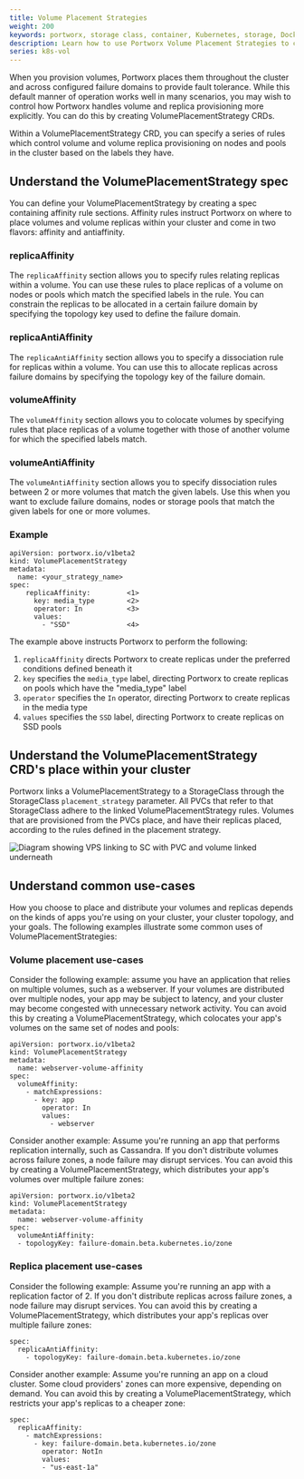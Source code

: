 ```yaml
---
title: Volume Placement Strategies
weight: 200
keywords: portworx, storage class, container, Kubernetes, storage, Docker, k8s, flexvol, pv, persistent disk,StatefulSets, volume placement
description: Learn how to use Portworx Volume Placement Strategies to control how volumes are placed across your cluster
series: k8s-vol
---
```

When you provision volumes, Portworx places them throughout the cluster and across configured failure domains to provide fault tolerance. While this default manner of operation works well in many scenarios, you may wish to control how Portworx handles volume and replica provisioning more explicitly. You can do this by creating VolumePlacementStrategy CRDs.

Within a VolumePlacementStrategy CRD, you can specify a series of rules which control volume and volume replica provisioning on nodes and pools in the cluster based on the labels they have.

<!--
how the volume replicas are allocated with respect to other volumes in the cluster
how the replicas are allocated with respect to each other.
-->

## Understand the VolumePlacementStrategy spec

You can define your VolumePlacementStrategy by creating a spec containing affinity rule sections. Affinity rules instruct Portworx on where to place volumes and volume replicas within your cluster and come in two flavors: affinity and antiaffinity.

### replicaAffinity

The `replicaAffinity` section allows you to specify rules relating replicas within a volume. You can use these rules to place replicas of a volume on nodes or pools which match the specified labels in the rule. You can constrain the replicas to be allocated in a certain failure domain by specifying the topology key used to define the failure domain.

### replicaAntiAffinity

The `replicaAntiAffinity` section allows you to specify a dissociation rule for replicas within a volume. You can use this to allocate replicas across failure domains by specifying the topology key of the failure domain.

### volumeAffinity

The `volumeAffinity` section allows you to colocate volumes by specifying rules that place replicas of a volume together with those of another volume for which the specified labels match.

### volumeAntiAffinity

The `volumeAntiAffinity` section allows you to specify dissociation rules between 2 or more volumes that match the given labels. Use this when you want to exclude failure domains, nodes or storage pools that match the given labels for one or more volumes.

<!--
For more information on specific rules, see the following sections of the CRD reference guide:

* [replicaAffinity](/portworx-install-with-kubernetes/storage-operations/create-pvcs/volume-placementp-strategies/crd-reference#replicaaffinity)
* [replicaAntiAffinity](/portworx-install-with-kubernetes/storage-operations/create-pvcs/volume-placementp-strategies/crd-reference#replicaantiaffinity)
* [volumeAffinity](/portworx-install-with-kubernetes/storage-operations/create-pvcs/volume-placementp-strategies/crd-reference#volumeaffinity)
* [volumeAntiAffinity](/portworx-install-with-kubernetes/storage-operations/create-pvcs/volume-placementp-strategies/crd-reference#volumeantiaffinity)
-->

### Example

```text
apiVersion: portworx.io/v1beta2
kind: VolumePlacementStrategy
metadata:
  name: <your_strategy_name>
spec:
    replicaAffinity:         <1>
      key: media_type        <2>
      operator: In           <3>
      values:
        - "SSD"              <4>
```

The example above instructs Portworx to perform the following:

1. `replicaAffinity` directs Portworx to create replicas under the preferred conditions defined beneath it
2. `key` specifies the `media_type` label, directing Portworx to create replicas on pools which have the "media_type" label
3. `operator` specifies the `In` operator, directing Portworx to create replicas in the media type
4. `values` specifies the `SSD` label, directing Portworx to create replicas on SSD pools

## Understand the VolumePlacementStrategy CRD's place within your cluster

Portworx links a VolumePlacementStrategy to a StorageClass through the StorageClass `placement_strategy` parameter. All PVCs that refer to that StorageClass adhere to the linked VolumePlacementStrategy rules. Volumes that are provisioned from the PVCs place, and have their replicas placed, according to the rules defined in the placement strategy.

![Diagram showing VPS linking to SC with PVC and volume linked underneath](/img/volumePlacementStrat.png)

## Understand common use-cases

How you choose to place and distribute your volumes and replicas depends on the kinds of apps you're using on your cluster, your cluster topology, and your goals. The following examples illustrate some common uses of VolumePlacementStrategies:

### Volume placement use-cases

Consider the following example: assume you have an application that relies on multiple volumes, such as a webserver. If your volumes are distributed over multiple nodes, your app may be subject to latency, and your cluster may become congested with unnecessary network activity. You can avoid this by creating a VolumePlacementStrategy, which colocates your app's volumes on the same set of nodes and pools:

```text
apiVersion: portworx.io/v1beta2
kind: VolumePlacementStrategy
metadata:
  name: webserver-volume-affinity
spec:
  volumeAffinity:
    - matchExpressions:
      - key: app
        operator: In
        values:
          - webserver
```

Consider another example: Assume you're running an app that performs replication internally, such as Cassandra. If you don't distribute volumes across failure zones, a node failure may disrupt services. You can avoid this by creating a VolumePlacementStrategy, which distributes your app's volumes over multiple failure zones:

```text
apiVersion: portworx.io/v1beta2
kind: VolumePlacementStrategy
metadata:
  name: webserver-volume-affinity
spec:
  volumeAntiAffinity:
  - topologyKey: failure-domain.beta.kubernetes.io/zone
```

### Replica placement use-cases

Consider the following example: Assume you're running an app with a replication factor of 2. If you don't distribute replicas across failure zones, a node failure may disrupt services. You can avoid this by creating a VolumePlacementStrategy, which distributes your app's replicas over multiple failure zones:
<!-- this is the default behavior, probably want to remove -->
```text
spec:
  replicaAntiAffinity:
    - topologyKey: failure-domain.beta.kubernetes.io/zone
```

Consider another example: Assume you're running an app on a cloud cluster. Some cloud providers' zones can more expensive, depending on demand. You can avoid this by creating a VolumePlacementStrategy, which restricts your app's replicas to a cheaper zone:

```text
spec:
  replicaAffinity:
    - matchExpressions:
      - key: failure-domain.beta.kubernetes.io/zone
        operator: NotIn
        values:
        - "us-east-1a"
```
